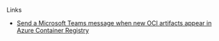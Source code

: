 Links

- [Send a Microsoft Teams message when new OCI artifacts appear in Azure Container Registry](https://www.thorsten-hans.com/send-microsoft-teams-message-oci-artifacts-azure-container-registry/)
